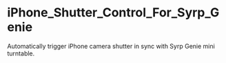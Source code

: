 # iPhone_Shutter_Control_For_Syrp_Genie
Automatically trigger iPhone camera shutter in sync with Syrp Genie mini turntable.
